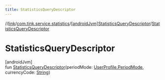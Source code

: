 ```yaml
---
title: StatisticsQueryDescriptor
---
```

//[link](../../../index.html)/[com.tink.service.statistics](../index.html)/[[androidJvm]StatisticsQueryDescriptor](index.html)/[StatisticsQueryDescriptor](-statistics-query-descriptor.html)



# StatisticsQueryDescriptor



[androidJvm]\
fun [StatisticsQueryDescriptor](-statistics-query-descriptor.html)(periodMode: [UserProfile.PeriodMode](../../com.tink.model.user/[android-jvm]-user-profile/-period-mode/index.html), currencyCode: [String](https://kotlinlang.org/api/latest/jvm/stdlib/kotlin/-string/index.html))




